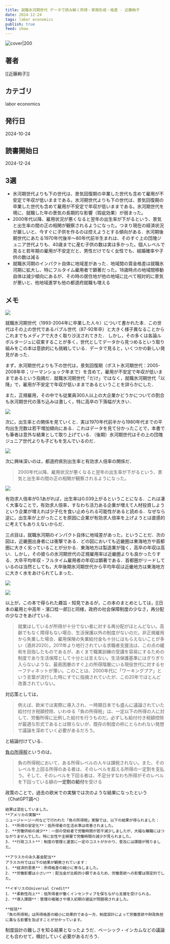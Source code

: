 ```yaml
---
title: 就職氷河期世代 データで読み解く所得・家族形成・格差 - 近藤絢子
date: 2024-12-24
tags: labor economics
publish: true
feed: show
---
```

![cover|200](https://books.google.co.jp/books/content?id=-Pzh0AEACAAJ&printsec=frontcover&img=1&zoom=1&imgtk=AFLRE71QJqKyC3vIxhNk-nlt_DQJ1B1hzq61EpaCikyXfYGirNFdwlSk0b-3-5O8rN-J3xM2MUW5Ef0FBfinAzVXQJfnMnJM1h-_nCGmnD9GGAVmU3g7Q4WBHwGjtrIO47oUHSAbfeKa)
## 著者
[[近藤絢子]]
## カテゴリ
labor economics
## 発行日
2024-10-24
## 読書開始日
2024-12-24

## 3選
 - 氷河期世代よりも下の世代は、景気回復期の卒業した世代も含めて雇用が不安定で年収が低いままである。氷河期世代よりも下の世代は、景気回復期の卒業した世代も含めて雇用が不安定で年収が低いままである。﻿氷河期世代を境に、就職した年の景気の長期的な影響（瑕疵効果）が弱まった。
 - 2000年代以降、雇用状況が悪くなると翌年の出生率が下がるという、景気と出生率の間の正の相関が観察されるようになった。つまり現在の経済状況が厳しいと、今すぐに子供を作るのは控えようとする傾向がある．氷河期後期世代にあたる1970年代後半〜80年代前半生まれは、そのすぐ上の団塊ジュニア世代よりも、40歳までに産む子供の数は実は多かった。﻿個人レベルで見ると若年期の雇用が不安定だと、男性だけでなく女性でも、結婚確率や子供の数は減る
 - 就職氷河期のインパクト自体に地域差があった．﻿地域間の賃金格差は就職氷河期に拡大し、特にフルタイム雇用者で顕著だった。﻿18歳時点の地域間移動自体は減少傾向にあるが、その時の居住地が他の地域に比べて相対的に景気が悪いと、他地域進学も他の都道府就職も増える
## メモ

![](../../assets/img/Public/20241224065200860.jpg)

就職氷河期世代（1993-2004年に卒業した人々）について書かれた本．この世代はその上の世代であるバブル世代（87-92年卒）と大きく様子異なることからこれまでもメディアで大きく取り沙汰されてきた．
しかし，その多くは各論ルポルタージュに収束することが多く，世代としてデータから見つめるという取り組みをこの本は意欲的にも挑戦している．データで見ると，いくつかの新しい発見があった．

まず，氷河期世代よりも下の世代は，景気回復期（ポスト氷河期世代：2005-2008年卒；リーマンショック年まで）を含めて，雇用が不安定で年収が低いままであるという指摘だ．就職氷河期世代「だけ」ではなく，就職氷河期世代「以降」で，雇用が不安定で年収が低いままであるということを詳らかにした．

また，正規雇用，その中でも従業員300人以上の大企業かどうかについての割合も氷河期世代の落ち込みは激しく，特に高卒の下落幅が大きい．

![](../../assets/img/Public/20241224065219430.jpg)

次に，出生率との関係を見ていくと．実は1970年代前半から1980年代までの平均出生児数は若干増加傾向にある．これはデータを見て分かったことで，本書でも筆者は意外な結果として取り上げている．（後期）氷河期世代はその上の団塊ジュニア世代よりも子どもを生んでいるのだ．

![](../../assets/img/Public/20241224065235971.jpg)

次に興味深いのは，都道府県別出生率と有効求人倍率の関係だ．

> 2000年代以降、雇用状況が悪くなると翌年の出生率が下がるという、景気と出生率の間の正の相関が観察されるようになった。

![](../../assets/img/Public/20241224065306686.jpg)

有効求人倍率が0.1あがれば，出生率は0.039上がるということになる．これは凄く大事なことで，有効求人倍率，すなわち活力ある企業が増えて人材投資しようという企業が増えれば少子化を食い止められる可能性があると読める．なぜなら逆に，出生率が上がったことを原因に企業が有効求人倍率を上げようとは直感的に考えてもありえないからだ．

三点目は，就職氷河期のインパクト自体に地域差があった，ということだ．次の図は，近畿圏出身者には衝撃である．どの図においても近畿圏は東海地方や首都圏に大きく劣っていることが分かる．東海地方は製造業が強く，高卒の年収は高い．しかし，その彼らの氷河期世代の正規雇用率は近畿圏よりも良かったりする．大卒平均年収・フルタイム雇用者の年収は顕著である．首都圏がリードしているのは当然としても，大卒後期氷河期世代から平均年収は近畿地方は東海地方に大きく水をあけられてしまった．

![](../../assets/img/Public/20241224065355179.jpg)

![](../../assets/img/Public/20241224065334410.jpg)

以上が，この本で得られた趣旨・知見であるが，この本のまとめとしては，[[日本の雇用と中高年 - 濱口桂一郎]]と同様，政府の社会保障制度の少なさ，再分配の少なさをあげている．

> 就業はしているが所得が十分でない者に対する再分配がほとんどない。高齢でもなく障得もない場合、生活保護以外の制度がないのだ。非正規雇用から失業した場合、雇用保険の失業給付金も十分にはもらえないことが多い（酒井2020）。2011年より地行されている求職者支援法は、この点の緩和を目指したものであるが、あくまで職業訓練の受講を容易にするための制度であり生活保障として十分とは言えない。生活保護基準にはぎりぎり入らないような、最貧困層のすぐ上の所得階層にいる現役世代に対するセーフティネットが薄い。このことは、2000年代に「ワーキングプア」という言葉が流行した時にすでに指摘されていたが、この20年でほとんど改善されていない。

対応策としては，

> 例えば、欧米では実際に導入され、一時期日本でも盛んに議論されていた給付付き税額控除、いわゆる「負の所得税」は、一定以下の所得の人に対して、労働所得に比例した給付を行うものだ。必ずしも給付付き税額控除が最適な形式であるとは限らないが、既存の制度の枠にとらわれない発想で議論を深めていく必要があるだろう。

と結論付けている．

[負の所得税](https://ja.wikipedia.org/wiki/%E8%B2%A0%E3%81%AE%E6%89%80%E5%BE%97%E7%A8%8E)というのは，

> 負の所得税において、ある所得レベルの人々は課税されない。また、そのレベルを上回る所得のある者は、そのレベルを超える所得の一定割を支払う。そして、そのレベルを下回る者は、不足分すなわち所得がそのレベルを下回っている額の**一定割の給付**を受ける

政策のことで，過去の欧米での実験では次のような結果になったという（ChatGPT調べ）

```
結果は混在していました。
**アメリカの実験**
ニュージャージー州などで行われた「負の所得税」実験では、以下の結果が得られました：
1. **所得の安定化**：低所得者の生活水準は改善されました。
2. **労働供給の減少**：一部の受給者で労働時間が若干減少しましたが、大幅な離職にはつながりませんでした。特に女性や主婦層で労働時間の減少が見られました。
3. **行政コスト**：制度の管理と運営に一定のコストがかかり、普及には課題が残りました。

**アラスカの永久基金配当**
アラスカ州では以下の結果が観察されています：
1. **経済的恩恵**：所得格差の縮小に寄与しました。
2. **労働影響は小さい**：配当金が比較的小額であるため、労働意欲への影響は限定的でした。

**イギリスのUniversal Credit**
1. **柔軟性向上**：低所得者が働くインセンティブを保ちながら支援を受けられる。
2. **導入課題**：管理の複雑さや導入初期の遅延が問題視されました。

**総括**
「負の所得税」は所得格差の縮小に効果的である一方、制度設計によって労働意欲や財政負担に異なる影響を及ぼすことが分かっています。
```

制度設計の難しさを知る結果となったようだ．ベーシック・インカムなどの議論とも合わせて，検討していく必要があるだろう．

